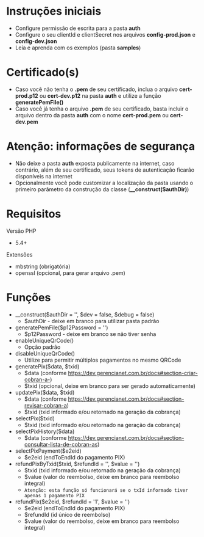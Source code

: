 # Instruções iniciais
- Configure permissão de escrita para a pasta **auth**
- Configure o seu clientId e clientSecret nos arquivos **config-prod.json** e **config-dev.json**
- Leia e aprenda com os exemplos (pasta **samples**)

# Certificado(s)
- Caso você não tenha o **.pem** de seu certificado, inclua o arquivo **cert-prod.p12** ou **cert-dev.p12** na pasta **auth** e utilize a função **generatePemFile()**
- Caso você já tenha o arquivo **.pem** de seu certificado, basta incluir o arquivo dentro da pasta **auth** com o nome **cert-prod.pem** ou **cert-dev.pem**

# Atenção: informações de segurança
- Não deixe a pasta **auth** exposta publicamente na internet, caso contrário, além de seu certificado, seus tokens de autenticação ficarão disponíveis na internet
- Opcionalmente você pode customizar a localização da pasta usando o primeiro parâmetro da construção da classe (**__construct($authDir)**)

# Requisitos
Versão PHP
- 5.4+

Extensões
- mbstring (obrigatória)
- openssl (opcional, para gerar arquivo .pem)

# Funções
- __construct($authDir = '', $dev = false, $debug = false)
  - $authDir - deixe em branco para utilizar pasta padrão
- generatePemFile($p12Password = '')
  - $p12Password - deixe em branco se não tiver senha
- enableUniqueQrCode()
  - Opção padrão
- disableUniqueQrCode()
  - Utilize para permitir múltiplos pagamentos no mesmo QRCode
- generatePix($data, $txid)
  - $data (conforme https://dev.gerencianet.com.br/docs#section-criar-cobran-a-)
  - $txid (opcional, deixe em branco para ser gerado automaticamente)
- updatePix($data, $txid)
  - $data (conforme https://dev.gerencianet.com.br/docs#section-revisar-cobran-a)
  - $txid (txid informado e/ou retornado na geração da cobrança)
- selectPix($txid)
  - $txid (txid informado e/ou retornado na geração da cobrança)
- selectPixHistory($data)
  - $data (conforme https://dev.gerencianet.com.br/docs#section-consultar-lista-de-cobran-as)
- selectPixPayment($e2eid)
  - $e2eid (endToEndId do pagamento PIX)
- refundPixByTxid($txid, $refundId = '', $value = '')
  - $txid (txid informado e/ou retornado na geração da cobrança)
  - $value (valor do reembolso, deixe em branco para reembolso integral)
  - ``Atenção: esta função só funcionará se o txId informado tiver apenas 1 pagamento PIX``
- refundPix($e2eid, $refundId = '1', $value = '')
  - $e2eid (endToEndId do pagamento PIX)
  - $refundId (id único de reembolso)
  - $value (valor do reembolso, deixe em branco para reembolso integral)